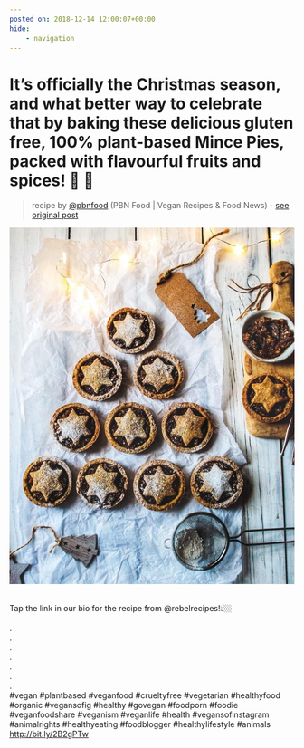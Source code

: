 ```yaml
---
posted on: 2018-12-14 12:00:07+00:00
hide:
    - navigation
---
```


# It’s officially the Christmas season, and what better way to celebrate that by baking these delicious gluten free, 100% plant-based Mince Pies, packed with flavourful fruits and spices! 🥧 🌱⠀ 

> recipe by [@pbnfood](https://www.instagram.com/pbnfood/) 
(PBN Food | Vegan Recipes & Food News) - [see original post](https://instagram.com/p/BrXfDuQj7k5)

![](../img/pbnfood_14-12-2018_1212.png)

⠀\
Tap the link in our bio for the recipe from @rebelrecipes!👆🏼⠀\
⠀\
.⠀\
.⠀\
.⠀\
.⠀\
.⠀\
.⠀\
.⠀\
\#vegan \#plantbased \#veganfood \#crueltyfree \#vegetarian \#healthyfood \#organic \#vegansofig \#healthy \#govegan \#foodporn  \#foodie \#veganfoodshare \#veganism \#veganlife \#health \#vegansofinstagram \#animalrights \#healthyeating \#foodblogger \#healthylifestyle \#animals ⠀\
http://bit.ly/2B2gPTw 